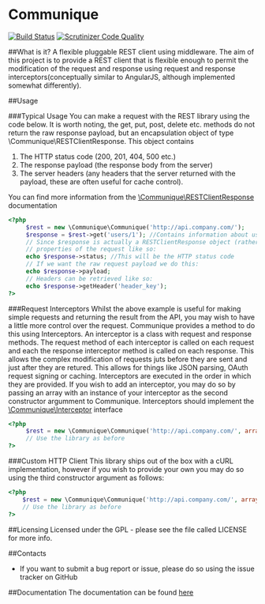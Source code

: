 # Communique

[![Build Status](https://travis-ci.org/robertmain/communique.svg?branch=master)](https://travis-ci.org/robertmain/communique) 
[![Scrutinizer Code Quality](https://scrutinizer-ci.com/g/robertmain/communique/badges/quality-score.png?b=master)](https://scrutinizer-ci.com/g/robertmain/communique/?branch=master)

##What is it?
A flexible pluggable REST client using middleware. The aim of this project is to provide a REST client that is flexible enough to permit the modification of the request and response using request and response interceptors(conceptually similar to AngularJS, although implemented somewhat differently).

##Usage

###Typical Usage
You can make a request with the REST library using the code below. It is worth noting, the get, put, post, delete etc. methods 
do not return the raw response payload, but an encapsulation object of type \Communique\RESTClientResponse. This object contains

1. The HTTP status code (200, 201, 404, 500 etc.)
1. The response payload (the response body from the server)
1. The server headers (any headers that the server returned with the payload, these are often useful for cache control).

You can find more information from the [\Communique\RESTClientResponse](Communique.RESTClientResponse.html) documentation

```php
<?php
     $rest = new \Communique\Communique('http://api.company.com/');
     $response = $rest->get('users/1'); //Contains information about user number 1
     // Since $response is actually a RESTClientResponse object (rather than the raw response payload), we can get
     // properties of the request like so:
     echo $response->status; //This will be the HTTP status code
     // If we want the raw request payload we do this:
     echo $response->payload;
     // Headers can be retrieved like so:
     echo $response->getHeader('header_key');
?>
```
###Request Interceptors
Whilst the above example is useful for making simple requests and returning the result from the API,
you may wish to have a little more control over the request. Communique provides a method to do this using Interceptors. 
An interceptor is a class with request and response methods. The request method of each interceptor is called on each request
and each the response interceptor method is called on each response. This allows the complex modification of requests juts before
they are sent and just after they are retured. This allows for things like JSON parsing, OAuth request signing or caching.
Interceptors are executed in the order in which they are provided.
If you wish to add an interceptor, you may do so by passing an array with an instance of your interceptor as the second constructor
argumment to Communique. Interceptors should implement the [\Communique\Interceptor](Communique.Interceptor.html) interface

```php
<?php
     $rest = new \Communique\Communique('http://api.company.com/', array(new JSONParser(), new OAuth()));
     // Use the library as before
?>
```
###Custom HTTP Client
This library ships out of the box with a cURL implementation, however if you wish to provide your own you may do so
using the third constructor argument as follows:
```php
<?php
    $rest = new \Communique\Communique('http://api.company.com/', array(new JSONParser(), new OAuth()), new CustomHTTPClient());
    // Use the library as before
?>
```

##Licensing
Licensed under the GPL - please see the file called LICENSE for more info.

##Contacts
- If you want to submit a bug report or issue, please do so using the issue tracker on GitHub

##Documentation
The documentation can be found [here](http://robertmain.github.io/communique)